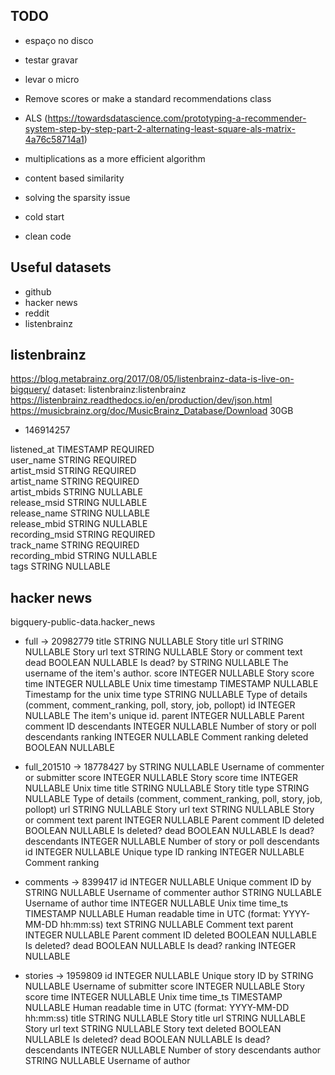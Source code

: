 ## TODO
* espaço no disco
* testar gravar
* levar o micro

* Remove scores or make a standard recommendations class
* ALS (https://towardsdatascience.com/prototyping-a-recommender-system-step-by-step-part-2-alternating-least-square-als-matrix-4a76c58714a1)
* multiplications as a more efficient algorithm
* content based similarity
* solving the sparsity issue
* cold start
* clean code

## Useful datasets
* github
* hacker news
* reddit
* listenbrainz


## listenbrainz

https://blog.metabrainz.org/2017/08/05/listenbrainz-data-is-live-on-bigquery/
dataset: listenbrainz:listenbrainz  
https://listenbrainz.readthedocs.io/en/production/dev/json.html
https://musicbrainz.org/doc/MusicBrainz_Database/Download
30GB



* 146914257

listened_at 	TIMESTAMP 	REQUIRED 	
user_name 	STRING 	REQUIRED 	
artist_msid 	STRING 	REQUIRED 	
artist_name 	STRING 	REQUIRED 	
artist_mbids 	STRING 	NULLABLE 	
release_msid 	STRING 	NULLABLE 	
release_name 	STRING 	NULLABLE 	
release_mbid 	STRING 	NULLABLE 	
recording_msid 	STRING 	REQUIRED 	
track_name 	STRING 	REQUIRED 	
recording_mbid 	STRING 	NULLABLE 	
tags 	STRING 	NULLABLE


## hacker news

bigquery-public-data.hacker_news

* full          -> 20982779
    title 	STRING 	NULLABLE 	Story title
    url 	STRING 	NULLABLE 	Story url
    text 	STRING 	NULLABLE 	Story or comment text
    dead 	BOOLEAN 	NULLABLE 	Is dead?
    by 	STRING 	NULLABLE 	The username of the item's author.
    score 	INTEGER 	NULLABLE 	Story score
    time 	INTEGER 	NULLABLE 	Unix time
    timestamp 	TIMESTAMP 	NULLABLE 	Timestamp for the unix time
    type 	STRING 	NULLABLE 	Type of details (comment, comment_ranking, poll, story, job, pollopt)
    id 	INTEGER 	NULLABLE 	The item's unique id.
    parent 	INTEGER 	NULLABLE 	Parent comment ID
    descendants 	INTEGER 	NULLABLE 	Number of story or poll descendants
    ranking 	INTEGER 	NULLABLE 	Comment ranking
    deleted 	BOOLEAN 	NULLABLE 	

* full_201510   -> 18778427
    by 	STRING 	NULLABLE 	Username of commenter or submitter
    score 	INTEGER 	NULLABLE 	Story score
    time 	INTEGER 	NULLABLE 	Unix time
    title 	STRING 	NULLABLE 	Story title
    type 	STRING 	NULLABLE 	Type of details (comment, comment_ranking, poll, story, job, pollopt)
    url 	STRING 	NULLABLE 	Story url
    text 	STRING 	NULLABLE 	Story or comment text
    parent 	INTEGER 	NULLABLE 	Parent comment ID
    deleted 	BOOLEAN 	NULLABLE 	Is deleted?
    dead 	BOOLEAN 	NULLABLE 	Is dead?
    descendants 	INTEGER 	NULLABLE 	Number of story or poll descendants
    id 	INTEGER 	NULLABLE 	Unique type ID
    ranking 	INTEGER 	NULLABLE 	Comment ranking


* comments      -> 8399417
    id 	INTEGER 	NULLABLE 	Unique comment ID
    by 	STRING 	NULLABLE 	Username of commenter
    author 	STRING 	NULLABLE 	Username of author
    time 	INTEGER 	NULLABLE 	Unix time
    time_ts 	TIMESTAMP 	NULLABLE 	Human readable time in UTC (format: YYYY-MM-DD hh:mm:ss)
    text 	STRING 	NULLABLE 	Comment text
    parent 	INTEGER 	NULLABLE 	Parent comment ID
    deleted 	BOOLEAN 	NULLABLE 	Is deleted?
    dead 	BOOLEAN 	NULLABLE 	Is dead?
    ranking 	INTEGER 	NULLABLE 	

* stories       -> 1959809
    id 	INTEGER 	NULLABLE 	Unique story ID
    by 	STRING 	NULLABLE 	Username of submitter
    score 	INTEGER 	NULLABLE 	Story score
    time 	INTEGER 	NULLABLE 	Unix time
    time_ts 	TIMESTAMP 	NULLABLE 	Human readable time in UTC (format: YYYY-MM-DD hh:mm:ss)
    title 	STRING 	NULLABLE 	Story title
    url 	STRING 	NULLABLE 	Story url
    text 	STRING 	NULLABLE 	Story text
    deleted 	BOOLEAN 	NULLABLE 	Is deleted?
    dead 	BOOLEAN 	NULLABLE 	Is dead?
    descendants 	INTEGER 	NULLABLE 	Number of story descendants
    author 	STRING 	NULLABLE 	Username of author 
 

